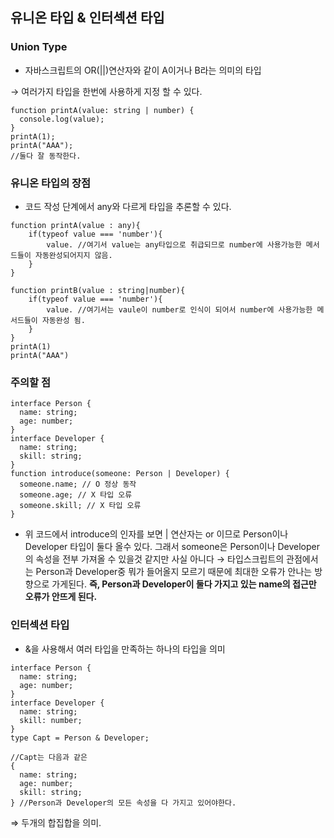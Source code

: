 ## 유니온 타입 & 인터섹션 타입

### Union Type

- 자바스크립트의 OR(||)연산자와 같이 A이거나 B라는 의미의 타입

→ 여러가지 타입을 한번에 사용하게 지정 할 수 있다.

```tsx
function printA(value: string | number) {
  console.log(value);
}
printA(1);
printA("AAA");
//둘다 잘 동작한다.
```

### 유니온 타입의 장점

- 코드 작성 단계에서 any와 다르게 타입을 추론할 수 있다.

```tsx
function printA(value : any){
	if(typeof value === 'number'){
		value. //여기서 value는 any타입으로 취급되므로 number에 사용가능한 메서드들이 자동완성되어지지 않음.
	}
}

function printB(value : string|number){
	if(typeof value === 'number'){
		value. //여기서는 vaule이 number로 인식이 되어서 number에 사용가능한 메서드들이 자동완성 됨.
	}
}
printA(1)
printA("AAA")

```

### 주의할 점

```tsx
interface Person {
  name: string;
  age: number;
}
interface Developer {
  name: string;
  skill: string;
}
function introduce(someone: Person | Developer) {
  someone.name; // O 정상 동작
  someone.age; // X 타입 오류
  someone.skill; // X 타입 오류
}
```

- 위 코드에서 introduce의 인자를 보면 | 연산자는 or 이므로 Person이나 Developer 타입이 둘다 올수 있다. 그래서 someone은 Person이나 Developer의 속성을 전부 가져올 수 있을것 같지만 사실 아니다
  → 타입스크립트의 관점에서는 Person과 Developer중 뭐가 들어올지 모르기 때문에 최대한 오류가 안나는 방향으로 가게된다.
  **즉, Person과 Developer이 둘다 가지고 있는 name의 접근만 오류가 안뜨게 된다.**

### 인터섹션 타입

- &을 사용해서 여러 타입을 만족하는 하나의 타입을 의미

```tsx
interface Person {
  name: string;
  age: number;
}
interface Developer {
  name: string;
  skill: number;
}
type Capt = Person & Developer;

//Capt는 다음과 같은
{
  name: string;
  age: number;
  skill: string;
} //Person과 Developer의 모든 속성을 다 가지고 있어야한다.
```

⇒ 두개의 합집합을 의미.
